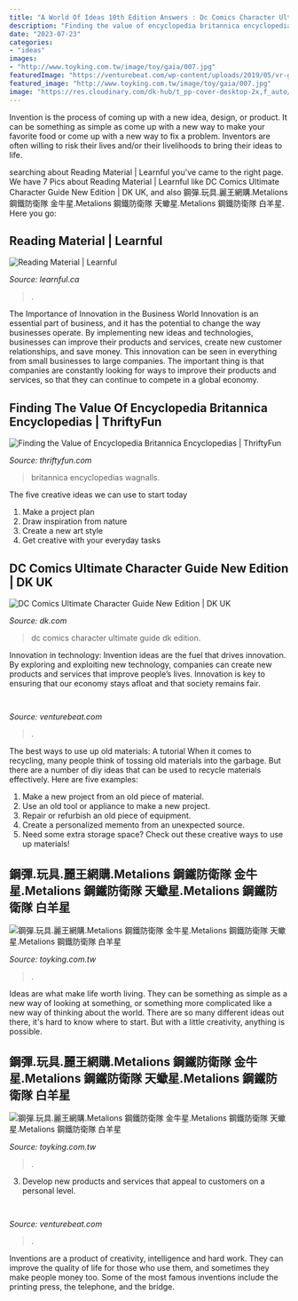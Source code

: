 ```yaml
---
title: "A World Of Ideas 10th Edition Answers : Dc Comics Character Ultimate Guide Dk Edition"
description: "Finding the value of encyclopedia britannica encyclopedias"
date: "2023-07-23"
categories:
- "ideas"
images:
- "http://www.toyking.com.tw/image/toy/gaia/007.jpg"
featuredImage: "https://venturebeat.com/wp-content/uploads/2019/05/vr-gaze-tracking.png"
featured_image: "http://www.toyking.com.tw/image/toy/gaia/007.jpg"
image: "https://res.cloudinary.com/dk-hub/t_pp-cover-desktop-2x,f_auto/DK/a889d9ae0d254ab0966201bd1766da2c/6e998e8489654306a3bcfe98ba92a19a.jpg"
---
```



Invention is the process of coming up with a new idea, design, or product. It can be something as simple as come up with a new way to make your favorite food or come up with a new way to fix a problem. Inventors are often willing to risk their lives and/or their livelihoods to bring their ideas to life.

	

		
searching about Reading Material | Learnful you've came to the right page. We have 7 Pics about Reading Material | Learnful like DC Comics Ultimate Character Guide New Edition | DK UK,  and also 鋼彈.玩具.麗王網購.Metalions 鋼鐵防衛隊 金牛星.Metalions 鋼鐵防衛隊 天蠍星.Metalions 鋼鐵防衛隊 白羊星. Here you go:
		
    
## Reading Material | Learnful

<img loading=lazy src="https://learnful.ca/sites/default/files/up/tutorial/cover-image/2020-07/women.jpg" onerror="this.onerror=null;this.src='https://tse2.mm.bing.net/th?id=OIP.GI9knMFYekqZ67YOsrVgiQHaJ4&amp;pid=15.1';" alt="Reading Material | Learnful">

_Source: learnful.ca_

>. 

	

The Importance of Innovation in the Business World
Innovation is an essential part of business, and it has the potential to change the way businesses operate. By implementing new ideas and technologies, businesses can improve their products and services, create new customer relationships, and save money. This innovation can be seen in everything from small businesses to large companies. The important thing is that companies are constantly looking for ways to improve their products and services, so that they can continue to compete in a global economy.

    
## Finding The Value Of Encyclopedia Britannica Encyclopedias | ThriftyFun

<img loading=lazy src="https://img.thrfun.com/img/215/458/encyclopedia_britannica__3_x3.jpg" onerror="this.onerror=null;this.src='https://tse1.mm.bing.net/th?id=OIP.QCfjYw2doVkOAOSWrv6uwgHaJ4&amp;pid=15.1';" alt="Finding the Value of Encyclopedia Britannica Encyclopedias | ThriftyFun">

_Source: thriftyfun.com_

>britannica encyclopedias wagnalls. 

	

The five creative ideas we can use to start today
1. Make a project plan
2. Draw inspiration from nature
3. Create a new art style
4. Get creative with your everyday tasks 

    
## DC Comics Ultimate Character Guide New Edition | DK UK

<img loading=lazy src="https://res.cloudinary.com/dk-hub/t_pp-cover-desktop-2x,f_auto/DK/a889d9ae0d254ab0966201bd1766da2c/6e998e8489654306a3bcfe98ba92a19a.jpg" onerror="this.onerror=null;this.src='https://tse4.mm.bing.net/th?id=OIP.y37fL9M9TWsR2Y8i4hteogHaJX&amp;pid=15.1';" alt="DC Comics Ultimate Character Guide New Edition | DK UK">

_Source: dk.com_

>dc comics character ultimate guide dk edition. 

	

Innovation in technology:
Invention ideas are the fuel that drives innovation. By exploring and exploiting new technology, companies can create new products and services that improve people’s lives. Innovation is key to ensuring that our economy stays afloat and that society remains fair.

    
## 

<img loading=lazy src="https://venturebeat.com/wp-content/uploads/2018/12/DfGtlDKW0AALxnR.jpg?w=800" onerror="this.onerror=null;this.src='https://tse2.mm.bing.net/th?id=OIP.q-8bGSNNa3u3IKVIYiDrvAHaE8&amp;pid=15.1';" alt="">

_Source: venturebeat.com_

>. 

	

The best ways to use up old materials: A tutorial
When it comes to recycling, many people think of tossing old materials into the garbage. But there are a number of diy ideas that can be used to recycle materials effectively. Here are five examples:
1. Make a new project from an old piece of material.
2. Use an old tool or appliance to make a new project.
3. Repair or refurbish an old piece of equipment. 
4. Create a personalized memento from an unexpected source.
5. Need some extra storage space? Check out these creative ways to use up materials!

    
## 鋼彈.玩具.麗王網購.Metalions 鋼鐵防衛隊 金牛星.Metalions 鋼鐵防衛隊 天蠍星.Metalions 鋼鐵防衛隊 白羊星

<img loading=lazy src="http://www.toyking.com.tw/image/toy/gaia/007.jpg" onerror="this.onerror=null;this.src='https://tse4.mm.bing.net/th?id=OIP.w_UT4vUj97UyNG-LUpBMYwAAAA&amp;pid=15.1';" alt="鋼彈.玩具.麗王網購.Metalions 鋼鐵防衛隊 金牛星.Metalions 鋼鐵防衛隊 天蠍星.Metalions 鋼鐵防衛隊 白羊星">

_Source: toyking.com.tw_

>. 

	

Ideas are what make life worth living. They can be something as simple as a new way of looking at something, or something more complicated like a new way of thinking about the world. There are so many different ideas out there, it's hard to know where to start. But with a little creativity, anything is possible.

    
## 鋼彈.玩具.麗王網購.Metalions 鋼鐵防衛隊 金牛星.Metalions 鋼鐵防衛隊 天蠍星.Metalions 鋼鐵防衛隊 白羊星

<img loading=lazy src="http://www.toyking.com.tw/image/toy/bandai/hg/parts/181588.jpg" onerror="this.onerror=null;this.src='https://tse3.mm.bing.net/th?id=OIP.-qvRFWmvLAahNjgB5c49ugAAAA&amp;pid=15.1';" alt="鋼彈.玩具.麗王網購.Metalions 鋼鐵防衛隊 金牛星.Metalions 鋼鐵防衛隊 天蠍星.Metalions 鋼鐵防衛隊 白羊星">

_Source: toyking.com.tw_

>. 

	

3. Develop new products and services that appeal to customers on a personal level.

    
## 

<img loading=lazy src="https://venturebeat.com/wp-content/uploads/2019/05/vr-gaze-tracking.png" onerror="this.onerror=null;this.src='https://tse2.mm.bing.net/th?id=OIP.bt9LbvnMIfFEFL8Y69jjNAHaEH&amp;pid=15.1';" alt="">

_Source: venturebeat.com_

>. 

	

Inventions are a product of creativity, intelligence and hard work. They can improve the quality of life for those who use them, and sometimes they make people money too. Some of the most famous inventions include the printing press, the telephone, and the bridge.

